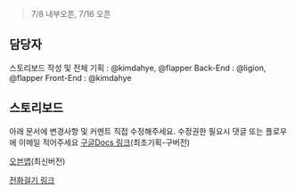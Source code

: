 > 7/8 내부오픈, 7/16 오픈

## 담당자
스토리보드 작성 및 전체 기획 : @kimdahye, @flapper 
Back-End : @ligion, @flapper 
Front-End : @kimdahye 

## 스토리보드
아래 문서에 변경사항 및 커멘트 직접 수정해주세요.
수정권한 필요시 댓글 또는 플로우에 이메일 적어주세요
[구글Docs 링크](https://docs.google.com/presentation/d/1biL1gwmmi1HbMpZmXO614yqnspT60vg_dwn-vpZaHeM/edit#slide=id.p1)(최초기획-구버전)

[오븐앱](https://ovenapp.io/view/15H9Tyd8EuiTptylTG87tJOE3QOgt16T/)(최신버전)

[전화걸기 링크](http://www.1588-7755.co.kr/?gclid=CjwKCAjw06LZBRBNEiwA2vgMVXjCRtOz5nDMnAuFlxQRVXerM5itcNzmNmcrBlrBeiujK3ZzXwhFghoCzVgQAvD_BwE)
